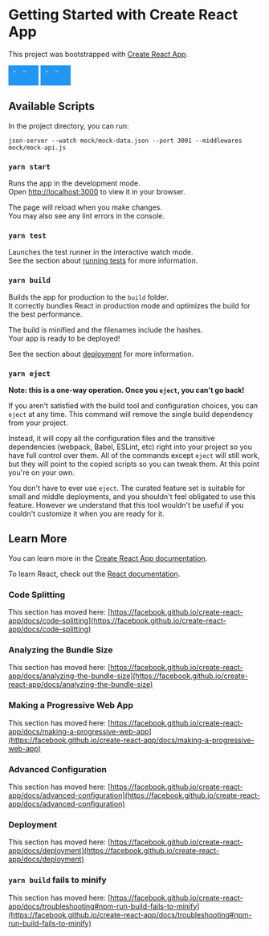 # Getting Started with Create React App

This project was bootstrapped with [Create React App](https://github.com/facebook/create-react-app).

<div style="display: inline-grid;
  grid-template-columns: auto auto;
  background-color: #2196F3;
  padding: 10px;">
  
  <img src="https://user-images.githubusercontent.com/51701270/233868157-96ab7a18-9831-48ce-bfae-dd64b285d905.png" width="45%" />
 
  
  <img src="https://user-images.githubusercontent.com/51701270/233868174-abee0022-0917-4cdc-99da-87177bfb99e1.png"  width="45%"  />
  </div>
  <div style="display: inline-grid;
  grid-template-columns: auto auto;
  background-color: #2196F3;
  padding: 10px;">
<img src="https://user-images.githubusercontent.com/51701270/233868186-f460252c-7975-47d7-97dc-b5d6d67e734f.png" width="45%"  />
 
<img src="https://user-images.githubusercontent.com/51701270/233868217-4046cd50-b5c0-4c50-84e5-2f9a2dce5328.png" width="45%"  />
  </div>


## Available Scripts

In the project directory, you can run:

`json-server --watch mock/mock-data.json --port 3001 --middlewares mock/mock-api.js`

### `yarn start`

Runs the app in the development mode.\
Open [http://localhost:3000](http://localhost:3000) to view it in your browser.

The page will reload when you make changes.\
You may also see any lint errors in the console.

### `yarn test`

Launches the test runner in the interactive watch mode.\
See the section about [running tests](https://facebook.github.io/create-react-app/docs/running-tests) for more information.

### `yarn build`

Builds the app for production to the `build` folder.\
It correctly bundles React in production mode and optimizes the build for the best performance.

The build is minified and the filenames include the hashes.\
Your app is ready to be deployed!

See the section about [deployment](https://facebook.github.io/create-react-app/docs/deployment) for more information.

### `yarn eject`

**Note: this is a one-way operation. Once you `eject`, you can't go back!**

If you aren't satisfied with the build tool and configuration choices, you can `eject` at any time. This command will remove the single build dependency from your project.

Instead, it will copy all the configuration files and the transitive dependencies (webpack, Babel, ESLint, etc) right into your project so you have full control over them. All of the commands except `eject` will still work, but they will point to the copied scripts so you can tweak them. At this point you're on your own.

You don't have to ever use `eject`. The curated feature set is suitable for small and middle deployments, and you shouldn't feel obligated to use this feature. However we understand that this tool wouldn't be useful if you couldn't customize it when you are ready for it.

## Learn More

You can learn more in the [Create React App documentation](https://facebook.github.io/create-react-app/docs/getting-started).

To learn React, check out the [React documentation](https://reactjs.org/).

### Code Splitting

This section has moved here: [https://facebook.github.io/create-react-app/docs/code-splitting](https://facebook.github.io/create-react-app/docs/code-splitting)

### Analyzing the Bundle Size

This section has moved here: [https://facebook.github.io/create-react-app/docs/analyzing-the-bundle-size](https://facebook.github.io/create-react-app/docs/analyzing-the-bundle-size)

### Making a Progressive Web App

This section has moved here: [https://facebook.github.io/create-react-app/docs/making-a-progressive-web-app](https://facebook.github.io/create-react-app/docs/making-a-progressive-web-app)

### Advanced Configuration

This section has moved here: [https://facebook.github.io/create-react-app/docs/advanced-configuration](https://facebook.github.io/create-react-app/docs/advanced-configuration)

### Deployment

This section has moved here: [https://facebook.github.io/create-react-app/docs/deployment](https://facebook.github.io/create-react-app/docs/deployment)

### `yarn build` fails to minify

This section has moved here: [https://facebook.github.io/create-react-app/docs/troubleshooting#npm-run-build-fails-to-minify](https://facebook.github.io/create-react-app/docs/troubleshooting#npm-run-build-fails-to-minify)
